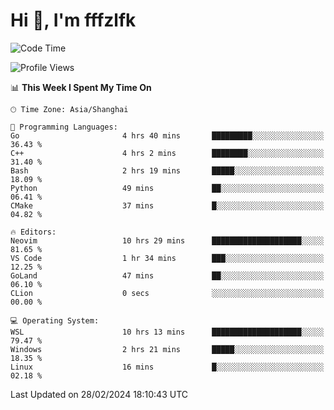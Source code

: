 # Hi 👋, I'm fffzlfk

<!--START_SECTION:waka-->
![Code Time](http://img.shields.io/badge/Code%20Time-671%20hrs%2027%20mins-blue)

![Profile Views](http://img.shields.io/badge/Profile%20Views-3-blue)

📊 **This Week I Spent My Time On** 

```text
🕑︎ Time Zone: Asia/Shanghai

💬 Programming Languages: 
Go                       4 hrs 40 mins       █████████░░░░░░░░░░░░░░░░   36.43 % 
C++                      4 hrs 2 mins        ████████░░░░░░░░░░░░░░░░░   31.40 % 
Bash                     2 hrs 19 mins       █████░░░░░░░░░░░░░░░░░░░░   18.09 % 
Python                   49 mins             ██░░░░░░░░░░░░░░░░░░░░░░░   06.41 % 
CMake                    37 mins             █░░░░░░░░░░░░░░░░░░░░░░░░   04.82 % 

🔥 Editors: 
Neovim                   10 hrs 29 mins      ████████████████████░░░░░   81.65 % 
VS Code                  1 hr 34 mins        ███░░░░░░░░░░░░░░░░░░░░░░   12.25 % 
GoLand                   47 mins             ██░░░░░░░░░░░░░░░░░░░░░░░   06.10 % 
CLion                    0 secs              ░░░░░░░░░░░░░░░░░░░░░░░░░   00.00 % 

💻 Operating System: 
WSL                      10 hrs 13 mins      ████████████████████░░░░░   79.47 % 
Windows                  2 hrs 21 mins       █████░░░░░░░░░░░░░░░░░░░░   18.35 % 
Linux                    16 mins             █░░░░░░░░░░░░░░░░░░░░░░░░   02.18 % 
```


 Last Updated on 28/02/2024 18:10:43 UTC
<!--END_SECTION:waka-->
